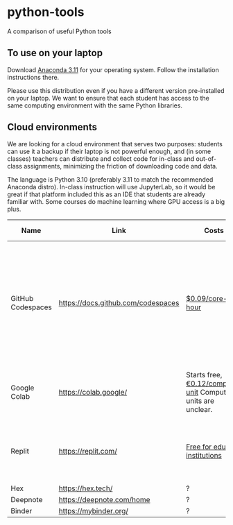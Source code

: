 # python-tools
A comparison of useful Python tools

## To use on your laptop
Download [Anaconda 3.11](https://www.anaconda.com/download) for your operating system. Follow the installation instructions there.

Please use this distribution even if you have a different version pre-installed on your laptop. We want to ensure that each student has access to the same computing environment with the same Python libraries.

## Cloud environments

We are looking for a cloud environment that serves two purposes: students can use it a backup if their laptop is not powerful enough, and (in some classes) teachers can distribute and collect code for in-class and out-of-class assignments, minimizing the friction of downloading code and data.

The language is Python 3.10 (preferably 3.11 to match the recommended Anaconda distro). In-class instruction will use JupyterLab, so it would be great if that platform included this as an IDE that students are already familiar with. Some courses do machine learning where GPU access is a big plus.  

| Name | Link | Costs | Class management | Jupyter | Notes |
|---|---|---|---|---|---|
| GitHub Codespaces | https://docs.github.com/codespaces | [$0.09/core-hour](https://docs.github.com/en/billing/managing-billing-for-github-codespaces/about-billing-for-github-codespaces#pricing-for-paid-usage) | Can be combined with GitHub Classroom. | Jupyter is available by selecting "Open in JupyterLab" or adding `?editor=jupyter` to the end of the URL. See [blog post](https://github.blog/changelog/2022-11-09-using-codespaces-with-jupyterlab-public-beta/). | Costs can be [centralized by organization](https://docs.github.com/en/codespaces/managing-codespaces-for-your-organization/choosing-who-owns-and-pays-for-codespaces-in-your-organization). Hosted in Docker containers, does not seem to have GPUs. Directly linked to a repo. |
| Google Colab | https://colab.google/ | Starts free, [€0.12/compute-unit](https://colab.research.google.com/signup/pricing) Compute units are unclear. | Can be synced with GitHub, so possible to use GitHub Classroom.  | Starts immediately with Jupyter Notebook. | Has variable explorer. Has GPU. [Library versions](https://github.com/CEU-Economics-and-Business/python-tools/blob/755b8b549558851b7ed2e25d52e658d2cd9b0396/versions.ipynb). |  
| Replit | https://replit.com/ | [Free for edu institutions](https://replit.com/pricing) | There are teams to which it is easy to invite students and score their assignments. | No | |
| Hex | https://hex.tech/ | ? | ? | ? | ? |
| Deepnote | https://deepnote.com/home | ? | ? | ? | ? |
| Binder | https://mybinder.org/ | ? | ? | ? | ? |
